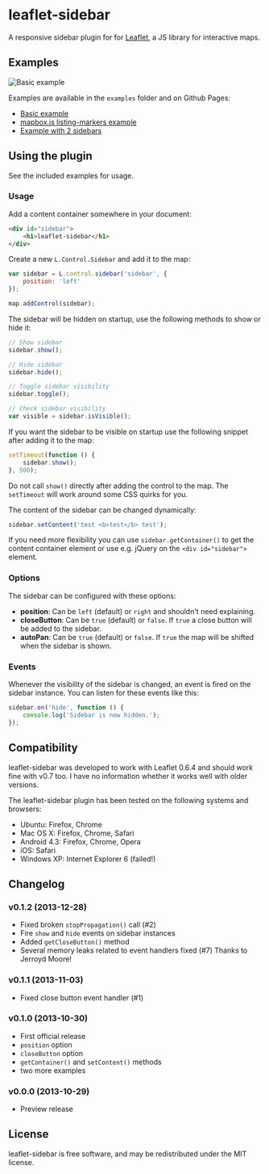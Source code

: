 # leaflet-sidebar

A responsive sidebar plugin for for [Leaflet](http://leafletjs.com/), a JS library for interactive maps.


## Examples

![Basic example](http://turbo87.github.io/leaflet-sidebar/leaflet-sidebar.gif)

Examples are available in the `examples` folder and on Github Pages:

* [Basic example](http://turbo87.github.io/leaflet-sidebar/examples/)
* [mapbox.js listing-markers example](http://turbo87.github.io/leaflet-sidebar/examples/listing-markers.html)
* [Example with 2 sidebars](http://turbo87.github.io/leaflet-sidebar/examples/two-sidebars.html)


## Using the plugin

See the included examples for usage.


### Usage

Add a content container somewhere in your document:

~~~~html
<div id="sidebar">
    <h1>leaflet-sidebar</h1>
</div>
~~~~

Create a new `L.Control.Sidebar` and add it to the map:

~~~~javascript
var sidebar = L.control.sidebar('sidebar', {
    position: 'left'
});

map.addControl(sidebar);
~~~~

The sidebar will be hidden on startup, use the following methods to show or hide it:

~~~~javascript
// Show sidebar
sidebar.show();

// Hide sidebar
sidebar.hide();

// Toggle sidebar visibility
sidebar.toggle();

// Check sidebar visibility
var visible = sidebar.isVisible();
~~~~

If you want the sidebar to be visible on startup use the following snippet after adding it to the map:

~~~~javascript
setTimeout(function () {
    sidebar.show();
}, 500);
~~~~

Do not call `show()` directly after adding the control to the map. The `setTimeout` will work around some CSS quirks for you.

The content of the sidebar can be changed dynamically:

~~~~javascript
sidebar.setContent('test <b>test</b> test');
~~~~

If you need more flexibility you can use `sidebar.getContainer()` to get the content container element or use e.g. jQuery on the `<div id="sidebar">` element.


### Options

The sidebar can be configured with these options:

- **position**: Can be `left` (default) or `right` and shouldn't need explaining.
- **closeButton**: Can be `true` (default) or `false`. If `true` a close button will be added to the sidebar.
- **autoPan**: Can be `true` (default) or `false`. If `true` the map will be shifted when the sidebar is shown.


### Events

Whenever the visibility of the sidebar is changed, an event is fired on the sidebar instance. You can listen for these events like this:

~~~~javascript
sidebar.on('hide', function () {
    console.log('Sidebar is now hidden.');
});
~~~~


## Compatibility

leaflet-sidebar was developed to work with Leaflet 0.6.4 and should work fine
with v0.7 too. I have no information whether it works well with older versions.

The leaflet-sidebar plugin has been tested on the following systems and browsers:

- Ubuntu: Firefox, Chrome
- Mac OS X: Firefox, Chrome, Safari
- Android 4.3: Firefox, Chrome, Opera
- iOS: Safari
- Windows XP: Internet Explorer 6 (failed!)


## Changelog

### v0.1.2 (2013-12-28)

- Fixed broken `stopPropagation()` call (#2)
- Fire `show` and `hide` events on sidebar instances
- Added `getCloseButton()` method
- Several memory leaks related to event handlers fixed (#7)
  Thanks to Jerroyd Moore!


### v0.1.1 (2013-11-03)

- Fixed close button event handler (#1)


### v0.1.0 (2013-10-30)

- First official release
- `position` option
- `closeButton` option
- `getContainer()` and `setContent()` methods
- two more examples


### v0.0.0 (2013-10-29)

- Preview release


## License

leaflet-sidebar is free software, and may be redistributed under the MIT license.
